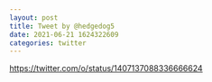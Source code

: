 ```yaml
--- 
layout: post 
title: Tweet by @hedgedog5 
date: 2021-06-21 1624322609 
categories: twitter 
--- 
```

https://twitter.com/o/status/1407137088336666624